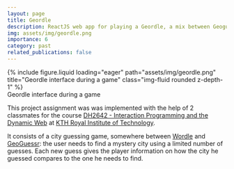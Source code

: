 ```yaml
---
layout: page
title: Geordle
description: ReactJS web app for playing a Geordle, a mix between Geoguessr and Wordle
img: assets/img/geordle.png
importance: 6
category: past
related_publications: false
---
```

<div class="row">
    <div class="col-sm mt-3 mt-md-0">
        {% include figure.liquid loading="eager" path="assets/img/geordle.png" title="Geordle interface during a game" class="img-fluid rounded z-depth-1" %}
    </div>
</div>
<div class="caption">
    Geordle interface during a game
</div>

This project assignment was was implemented with the help of 2 classmates for the course [DH2642 - Interaction Programming and the Dynamic Web](https://www.kth.se/student/kurser/kurs/DH2642?l=en) at [KTH Royal Institute of Technology](kth.se).

It consists of a city guessing game, somewhere between [Wordle](https://www.nytimes.com/games/wordle/index.html) and [GeoGuessr](https://www.geoguessr.com/): the user needs to find a mystery city using a limited number of guesses. Each new guess gives the player information on how the city he guessed compares to the one he needs to find.

